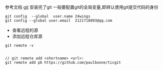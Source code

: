 参考文档 [git](https://git-scm.com/book/en/v2/Git-Basics-Working-with-Remotes)
安装完了git 一般要配置git的全局变量,即辨认使用git提交代码的身份


```git
git config  --global  user.name 24wings
git config --global user.email  2121718893@qq.com
```


* 查看远程的源
* 添加远程仓库源

```git
git remote -v


// git remote add <shortname> <url>: 
git remote add pb https://github.com/paulboone/ticgit
```